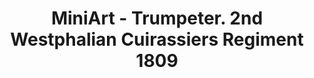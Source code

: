 ---
layout: product
title: "MiniArt - Trumpeter. 2nd Westphalian Cuirassiers Regiment 1809"
price: "3300" 
desc: "N/A"
img_path: "/assets/img/MI16035.webp"
brand: "N/A"
available: false
special_offer: false
new: false
soon: false
cat: "010000"
subcat: "010100"
subsubcat: "0N/A"
sifra: "MI16035"
popular: false
spec: false
---